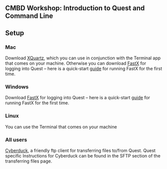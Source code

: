 ## CMBD Workshop: Introduction to Quest and Command Line

## Setup

### Mac
Download [XQuartz][1], which you can use in conjunction with the
Terminal app that comes on your machine. Otherwise you can download
[FastX][2] for logging into Quest – here is a quick-start [guide][3]
for running FastX for the first time.

### Windows
Download [FastX][2] for logging into Quest – here is a quick-start
[guide][3] for running FastX for the first time.

### Linux
You can use the Terminal that comes on your machine

### All users
[Cyberduck][4], a friendly ftp client for transferring files
to/from Quest. Quest specific Instructions for Cyberduck can be found
in the SFTP section of the transferring files page.


[1]: https://www.xquartz.org/
[2]: https://www.starnet.com/fastx/current-client
[3]: https://kb.northwestern.edu/internal/page.php?id=69237
[4]: https://cyberduck.io/
[5]: https://kb.northwestern.edu/quest-filetransfer